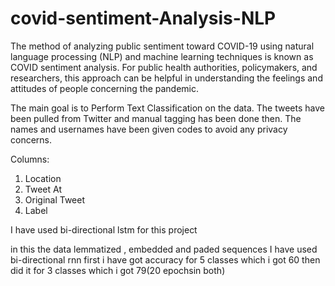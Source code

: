 # covid-sentiment-Analysis-NLP 

The method of analyzing public sentiment toward COVID-19 using natural language processing (NLP) and machine learning techniques is known as COVID sentiment analysis. For public health authorities, policymakers, and researchers, this approach can be helpful in understanding the feelings and attitudes of people concerning the pandemic.

The main goal is to Perform Text Classification on the data. The tweets have been pulled from Twitter and manual tagging has been done then.
The names and usernames have been given codes to avoid any privacy concerns.

Columns:
1) Location
2) Tweet At
3) Original Tweet
4) Label

I have used bi-directional lstm for this project

in this the data lemmatized , embedded and paded sequences
I have used bi-directional rnn
first i have got accuracy for 5 classes which i got 60 then did it for 3 classes which i got 79(20 epochsin both)
